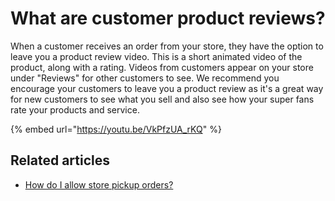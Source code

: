 # What are customer product reviews?

When a customer receives an order from your store, they have the option to leave you a product review video. This is a short animated video of the product, along with a rating. Videos from customers appear on your store under "Reviews" for other customers to see. We recommend you encourage your customers to leave you a product review as it's a great way for new customers to see what you sell and also see how your super fans rate your products and service.

{% embed url="https://youtu.be/VkPfzUA_rKQ" %}

## Related articles

* [How do I allow store pickup orders?](https://jamble.gitbook.io/popshop-live/shipping-purchases-and-pick-up/fulfillment-and-shipping/how-do-i-allow-store-pickup-orders)
